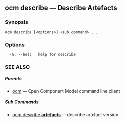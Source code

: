 ## ocm describe &mdash; Describe Artefacts

### Synopsis

```
ocm describe [<options>] <sub command> ...
```

### Options

```
  -h, --help   help for describe
```

### SEE ALSO

##### Parents

* [ocm](ocm.md)	 &mdash; Open Component Model command line client


##### Sub Commands

* [ocm describe <b>artefacts</b>](ocm_describe_artefacts.md)	 &mdash; describe artefact version

